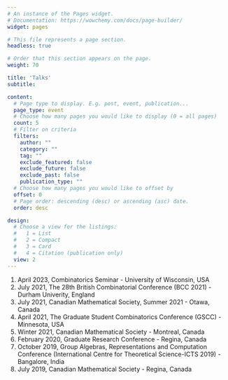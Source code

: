 ```yaml
---
# An instance of the Pages widget.
# Documentation: https://wowchemy.com/docs/page-builder/
widget: pages

# This file represents a page section.
headless: true

# Order that this section appears on the page.
weight: 70

title: 'Talks'
subtitle:

content:
  # Page type to display. E.g. post, event, publication...
  page_type: event
  # Choose how many pages you would like to display (0 = all pages)
  count: 5
  # Filter on criteria
  filters:
    author: ""
    category: ""
    tag: ""
    exclude_featured: false
    exclude_future: false
    exclude_past: false
    publication_type: ""
  # Choose how many pages you would like to offset by
  offset: 0
  # Page order: descending (desc) or ascending (asc) date.
  order: desc

design:
  # Choose a view for the listings:
  #   1 = List
  #   2 = Compact
  #   3 = Card
  #   4 = Citation (publication only)
  view: 2
---
```


1. April 2023, Combinatorics Seminar - University of Wisconsin, USA
2. July 2021, The 28th British Combinatorial Conference (BCC 2021) - Durham Univerity, England
3. July 2021, Canadian Mathematical Society, Summer 2021 - Otawa, Canada
4. April 2021, The Graduate Student Combinatorics Conference (GSCC) - Minnesota, USA
5. Winter 2021, Canadian Mathematical Society - Montreal, Canada
6. February 2020, Graduate Research Conference - Regina, Canada
7. October 2019, Group Algebras, Representations and Computation Conference (International Centre for Theoretical Science-ICTS 2019) - Bangalore, India
8. July 2019, Canadian Mathematical Society - Regina, Canada
